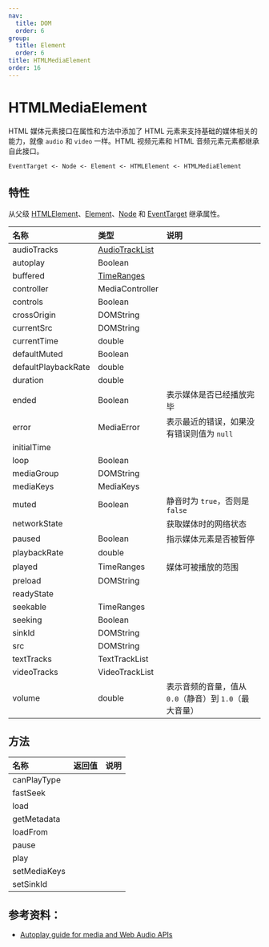 ```yaml
---
nav:
  title: DOM
  order: 6
group:
  title: Element
  order: 6
title: HTMLMediaElement
order: 16
---
```


# HTMLMediaElement

HTML 媒体元素接口在属性和方法中添加了 HTML 元素来支持基础的媒体相关的能力，就像 `audio` 和 `video` 一样。HTML 视频元素和 HTML 音频元素元素都继承自此接口。

```plain
EventTarget <- Node <- Element <- HTMLElement <- HTMLMediaElement
```

## 特性

从父级 [HTMLElement]()、[Element]()、[Node]() 和 [EventTarget]() 继承属性。

| 名称                | 类型               | 说明                                                   |
| :------------------ | :----------------- | :----------------------------------------------------- |
| audioTracks         | [AudioTrackList]() |                                                        |
| autoplay            | Boolean            |                                                        |
| buffered            | [TimeRanges]()     |                                                        |
| controller          | MediaController    |                                                        |
| controls            | Boolean            |                                                        |
| crossOrigin         | DOMString          |                                                        |
| currentSrc          | DOMString          |                                                        |
| currentTime         | double             |                                                        |
| defaultMuted        | Boolean            |                                                        |
| defaultPlaybackRate | double             |                                                        |
| duration            | double             |                                                        |
| ended               | Boolean            | 表示媒体是否已经播放完毕                               |
| error               | MediaError         | 表示最近的错误，如果没有错误则值为 `null`              |
| initialTime         |                    |                                                        |
| loop                | Boolean            |                                                        |
| mediaGroup          | DOMString          |                                                        |
| mediaKeys           | MediaKeys          |                                                        |
| muted               | Boolean            | 静音时为 `true`，否则是 `false`                        |
| networkState        |                    | 获取媒体时的网络状态                                   |
| paused              | Boolean            | 指示媒体元素是否被暂停                                 |
| playbackRate        | double             |                                                        |
| played              | TimeRanges         | 媒体可被播放的范围                                     |
| preload             | DOMString          |                                                        |
| readyState          |                    |                                                        |
| seekable            | TimeRanges         |                                                        |
| seeking             | Boolean            |                                                        |
| sinkId              | DOMString          |                                                        |
| src                 | DOMString          |                                                        |
| textTracks          | TextTrackList      |                                                        |
| videoTracks         | VideoTrackList     |                                                        |
| volume              | double             | 表示音频的音量，值从 `0.0`（静音）到 `1.0`（最大音量） |

## 方法

| 名称         | 返回值 | 说明 |
| :----------- | :----- | :--- |
| canPlayType  |        |      |
| fastSeek     |        |      |
| load         |        |      |
| getMetadata  |        |      |
| loadFrom     |        |      |
| pause        |        |      |
| play         |        |      |
| setMediaKeys |        |      |
| setSinkId    |        |      |

## 参考资料：

- [Autoplay guide for media and Web Audio APIs](https://developer.mozilla.org/zh-CN/docs/Web/Media/Autoplay_guide)
